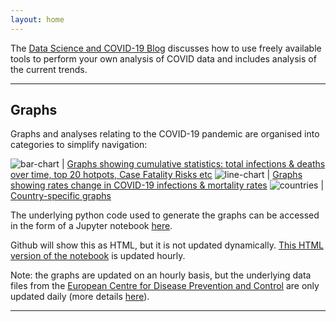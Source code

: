 ```yaml
---
layout: home
---
```


The [Data Science and COVID-19 Blog](blog) discusses how to use freely available tools to perform your own analysis of COVID data and includes analysis of the current trends.

---

## Graphs

Graphs and analyses relating to the COVID-19 pandemic are organised into categories to simplify navigation:

![bar-chart](https://img.icons8.com/cotton/64/000000/bar-chart--v2.png) | [Graphs showing cumulative statistics: total infections & deaths over time, top 20 hotpots, Case Fatality Risks etc](totals)
![line-chart](https://img.icons8.com/cotton/64/000000/positive-dynamic.png) | [Graphs showing rates change in COVID-19 infections & mortality rates](rates)
![countries](https://img.icons8.com/cotton/64/000000/flag-2.png) | [Country-specific graphs](countries)

The underlying python code used to generate the graphs can be accessed in the form of a Jupyter notebook [here](https://github.com/paulknewton/covid-ml/blob/master/covid.ipynb).

Github will show this as HTML, but it is not updated dynamically. [This HTML version of the notebook](covid.html) is updated hourly.

Note: the graphs are updated on an hourly basis, but the underlying data files from the [European Centre for Disease Prevention and Control](https://www.ecdc.europa.eu) are only updated daily (more details [here](https://www.ecdc.europa.eu/en/covid-19/data-collection)).

---

